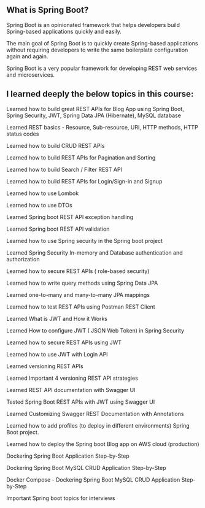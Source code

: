 ## What is Spring Boot?

Spring Boot is an opinionated framework that helps developers build Spring-based applications quickly and easily.

The main goal of Spring Boot is to quickly create Spring-based applications without requiring developers to write the same boilerplate configuration again and again.

Spring Boot is a very popular framework for developing REST web services and microservices.



## I learned deeply the below topics in this course:

Learned how to build great REST APIs for Blog App using Spring Boot, Spring Security, JWT, Spring Data JPA (Hibernate), MySQL database

Learned REST basics - Resource, Sub-resource, URI, HTTP methods, HTTP status codes

Learned how to build CRUD REST APIs

Learned how to build REST APIs for Pagination and Sorting

Learned how to build Search / Filter REST API

Learned how to build REST APIs for Login/Sign-in and Signup

Learned how to use Lombok

Learned how to use DTOs

Learned Spring boot REST API exception handling

Learned Spring boot REST API validation

Learned how to use Spring security in the Spring boot project

Learned Spring Security In-memory and Database authentication and authorization

Learned how to secure REST APIs ( role-based security)

Learned how to write query methods using Spring Data JPA

Learned one-to-many and many-to-many JPA mappings

Learned how to test REST APIs using Postman REST Client

Learned What is JWT and How it Works

Learned How to configure JWT ( JSON Web Token) in Spring Security

Learned how to secure REST APIs using JWT

Learned how to use JWT with Login API

Learned versioning REST APIs

Learned Important 4 versioning REST API strategies

Learned REST API documentation with Swagger UI

Tested Spring Boot REST APIs with JWT using Swagger UI

Learned Customizing Swagger REST Documentation with Annotations

Learned how to add profiles (to deploy in different environments) Spring Boot project.

Learned how to deploy the Spring boot Blog app on AWS cloud (production)

Dockering Spring Boot Application Step-by-Step

Dockering Spring Boot MySQL CRUD Application Step-by-Step

Docker Compose - Dockering Spring Boot MySQL CRUD Application Step-by-Step

Important Spring boot topics for interviews
